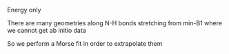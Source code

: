 Energy only

There are many geometries along N-H bonds stretching from min-B1 where we cannot get ab initio data

So we perform a Morse fit in order to extrapolate them
